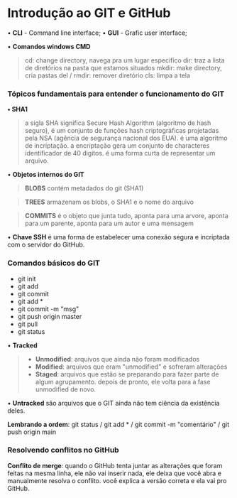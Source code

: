 # Introdução ao GIT e GitHub

• **CLI** - Command line interface;
• **GUI** - Grafic user interface;

• **Comandos windows CMD**
> cd: change directory, navega pra um lugar especifico
> dir: traz a lista de diretórios na pasta que estamos situados
> mkdir: make directory, cria pastas
> del / rmdir: remover diretório
> cls: limpa a tela



### Tópicos fundamentais para entender o funcionamento do GIT



**• SHA1**

> a sigla SHA significa Secure Hash Algorithm (algoritmo de hash seguro), é um conjunto de funções hash criptográficas projetadas pela NSA (agência de segurança nacional dos EUA). é uma algoritmo de incriptação. 
> a encriptação gera um conjunto de characteres identificador de 40 digitos.
> é uma forma curta de representar um arquivo.

• **Objetos internos do GIT**
> **BLOBS**
> contém metadados do git (SHA1)

> **TREES**
> armazenam os blobs, o SHA1 e o nome do arquivo

> **COMMITS**
> é o objeto que junta tudo, aponta para uma arvore, aponta para um parente, aponta para um autor e uma mensagem



• **Chave SSH** é uma forma de estabelecer uma conexão segura e incriptada com o servidor do GitHub. 

### Comandos básicos do GIT


- git init 
- git add
- git commit
- git add * 
- git commit -m "msg"
- git push origin master
- git pull 
- git status



• **Tracked**

> * **Unmodified**: arquivos que ainda não foram modificados
> * **Modified**: arquivos que eram "unmodified" e sofreram alterações
> * **Staged**: arquivos que estão se preparando para fazer parte de algum agrupamento. depois de pronto, ele volta para a fase unmodified de novo. 



• **Untracked** são arquivos que o GIT ainda não tem ciência da existência deles.



**Lembrando a ordem**: git status / git add * / git commit -m "comentário" / git push origin main



### Resolvendo conflitos no GitHub

**Conflito de merge**: quando o GitHub tenta juntar as alterações que foram feitas na mesma linha, ele não vai inserir nada, ele deixa que você abra e manualmente resolva o conflito. você explica a versão correta e ela vai pro GitHub. 